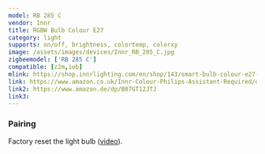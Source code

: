```yaml
---
model: RB 285 C
vendor: Innr
title: RGBW Bulb Colour E27
category: light
supports: on/off, brightness, colortemp, colorxy
image: /assets/images/devices/Innr_RB_285_C.jpg
zigbeemodel: ['RB 285 C']
compatible: [z2m,iob]
mlink: https://shop.innrlighting.com/en/shop/143/smart-bulb-colour-e27-z3.0
link: https://www.amazon.co.uk/Innr-Colour-Philips-Assistant-Required/dp/B07GT1LWDH
link2: https://www.amazon.de/dp/B07GT12JTJ
link3: 
---
```

### Pairing
Factory reset the light bulb ([video](https://www.youtube.com/watch?v=4zkpZSv84H4)).


